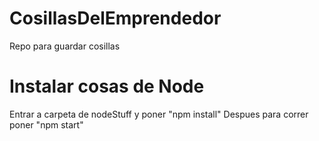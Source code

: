 # CosillasDelEmprendedor
Repo para guardar cosillas 

# Instalar cosas de Node
Entrar a carpeta de nodeStuff y poner "npm install"
Despues para correr poner "npm start"

